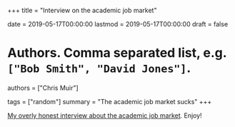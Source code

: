 +++
title = "Interview on the academic job market"

date = 2019-05-17T00:00:00
lastmod = 2019-05-17T00:00:00
draft = false

# Authors. Comma separated list, e.g. `["Bob Smith", "David Jones"]`.
authors = ["Chris Muir"]

tags = ["random"]
summary = "The academic job market sucks"
+++

[My overly honest interview about the academic job market](https://community.plantae.org/article/5250754292586907195/faculty-job-myths-amp-realities-an-interview-with-christopher-muir). Enjoy!